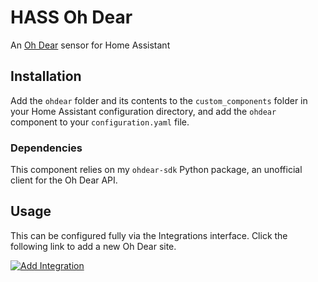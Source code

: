 # HASS Oh Dear

An [Oh Dear](https://ohdear.app) sensor for Home Assistant

## Installation

Add the `ohdear` folder and its contents to the `custom_components` folder in your Home Assistant configuration directory, and add the `ohdear` component to your `configuration.yaml` file.

### Dependencies

This component relies on my `ohdear-sdk` Python package, an unofficial client for the Oh Dear API.

## Usage

This can be configured fully via the Integrations interface. Click the following link to add a new Oh Dear site.

[![Add Integration](https://my.home-assistant.io/badges/config_flow_start.svg)](https://my.home-assistant.io/redirect/config_flow_start?domain=ohdear)
